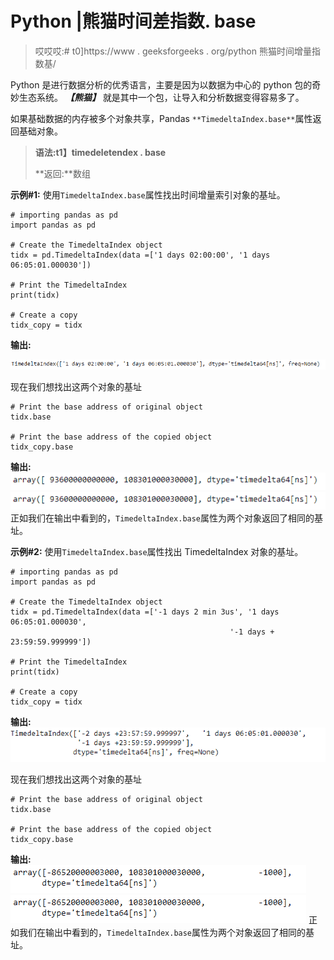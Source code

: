 # Python |熊猫时间差指数. base

> 哎哎哎:# t0]https://www . geeksforgeeks . org/python 熊猫时间增量指数基/

Python 是进行数据分析的优秀语言，主要是因为以数据为中心的 python 包的奇妙生态系统。 ***【熊猫】*** 就是其中一个包，让导入和分析数据变得容易多了。

如果基础数据的内存被多个对象共享，Pandas `**TimedeltaIndex.base**`属性返回基础对象。

> **语法:t1】timedeletendex . base**
> 
> **返回:**数组

**示例#1:** 使用`TimedeltaIndex.base`属性找出时间增量索引对象的基址。

```
# importing pandas as pd
import pandas as pd

# Create the TimedeltaIndex object
tidx = pd.TimedeltaIndex(data =['1 days 02:00:00', '1 days 06:05:01.000030'])

# Print the TimedeltaIndex
print(tidx)

# Create a copy
tidx_copy = tidx
```

**输出:**

![](img/866c50f3d2f4d26644ad715e5c073707.png)

现在我们想找出这两个对象的基址

```
# Print the base address of original object
tidx.base

# Print the base address of the copied object
tidx_copy.base
```

**输出:**
![](img/5559a0a553c20f5b751165b665f2ad71.png)
![](img/5559a0a553c20f5b751165b665f2ad71.png)
正如我们在输出中看到的，`TimedeltaIndex.base`属性为两个对象返回了相同的基址。

**示例#2:** 使用`TimedeltaIndex.base`属性找出 TimedeltaIndex 对象的基址。

```
# importing pandas as pd
import pandas as pd

# Create the TimedeltaIndex object
tidx = pd.TimedeltaIndex(data =['-1 days 2 min 3us', '1 days 06:05:01.000030',
                                                 '-1 days + 23:59:59.999999'])

# Print the TimedeltaIndex
print(tidx)

# Create a copy
tidx_copy = tidx
```

**输出:**
![](img/f5468003d01cf5883b597cb323de040e.png)

现在我们想找出这两个对象的基址

```
# Print the base address of original object
tidx.base

# Print the base address of the copied object
tidx_copy.base
```

**输出:**
![](img/e472542fe9e9ad30e53cef798d2446cf.png)
![](img/e472542fe9e9ad30e53cef798d2446cf.png)
正如我们在输出中看到的，`TimedeltaIndex.base`属性为两个对象返回了相同的基址。